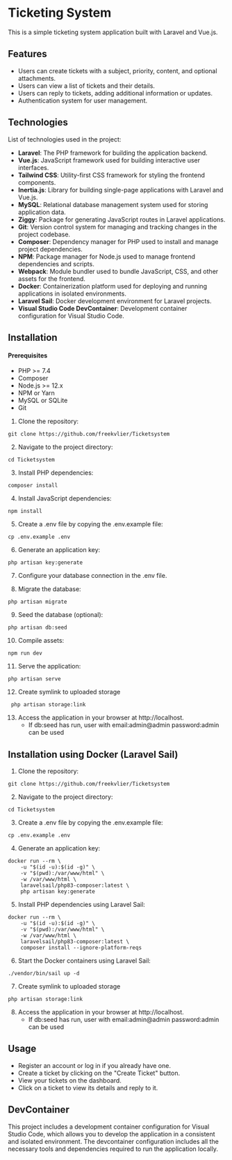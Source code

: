 # Ticketing System

This is a simple ticketing system application built with Laravel and Vue.js.

## Features

- Users can create tickets with a subject, priority, content, and optional attachments.
- Users can view a list of tickets and their details.
- Users can reply to tickets, adding additional information or updates.
- Authentication system for user management.

## Technologies

List of technologies used in the project:

- **Laravel**: The PHP framework for building the application backend.
- **Vue.js**: JavaScript framework used for building interactive user interfaces.
- **Tailwind CSS**: Utility-first CSS framework for styling the frontend components.
- **Inertia.js**: Library for building single-page applications with Laravel and Vue.js.
- **MySQL**: Relational database management system used for storing application data.
- **Ziggy**: Package for generating JavaScript routes in Laravel applications.
- **Git**: Version control system for managing and tracking changes in the project codebase.
- **Composer**: Dependency manager for PHP used to install and manage project dependencies.
- **NPM**: Package manager for Node.js used to manage frontend dependencies and scripts.
- **Webpack**: Module bundler used to bundle JavaScript, CSS, and other assets for the frontend.
- **Docker**: Containerization platform used for deploying and running applications in isolated environments.
- **Laravel Sail**: Docker development environment for Laravel projects.
- **Visual Studio Code DevContainer**: Development container configuration for Visual Studio Code.

## Installation

#### Prerequisites

- PHP >= 7.4
- Composer
- Node.js >= 12.x
- NPM or Yarn
- MySQL or SQLite
- Git

1. Clone the repository:

```
git clone https://github.com/freekvlier/Ticketsystem
```

2. Navigate to the project directory:
```
cd Ticketsystem   
```

3. Install PHP dependencies:

```
composer install
```

4. Install JavaScript dependencies:

```
npm install
```

5. Create a .env file by copying the .env.example file:

```
cp .env.example .env
```

6. Generate an application key:

```
php artisan key:generate
```

7. Configure your database connection in the .env file.

8. Migrate the database:

```
php artisan migrate
```

9. Seed the database (optional):

```
php artisan db:seed
```

10. Compile assets:

```
npm run dev
```

11. Serve the application:

```
php artisan serve
```

12. Create symlink to uploaded storage
```
 php artisan storage:link
```

13. Access the application in your browser at http://localhost.
    - If db:seed has run, user with email:admin@admin password:admin can be used

## Installation using Docker (Laravel Sail)

1. Clone the repository:

```
git clone https://github.com/freekvlier/Ticketsystem
```

2. Navigate to the project directory:
```
cd Ticketsystem
```

3. Create a .env file by copying the .env.example file:

```
cp .env.example .env
```

4. Generate an application key:

```
docker run --rm \
    -u "$(id -u):$(id -g)" \
    -v "$(pwd):/var/www/html" \
    -w /var/www/html \
    laravelsail/php83-composer:latest \
    php artisan key:generate
```

5. Install PHP dependencies using Laravel Sail:
```
docker run --rm \
    -u "$(id -u):$(id -g)" \
    -v "$(pwd):/var/www/html" \
    -w /var/www/html \
    laravelsail/php83-composer:latest \
    composer install --ignore-platform-reqs
```

6. Start the Docker containers using Laravel Sail:
```
./vendor/bin/sail up -d
```

7. Create symlink to uploaded storage
```
php artisan storage:link
```

8. Access the application in your browser at http://localhost.
    - If db:seed has run, user with email:admin@admin password:admin can be used

## Usage

- Register an account or log in if you already have one.
- Create a ticket by clicking on the "Create Ticket" button.
- View your tickets on the dashboard.
- Click on a ticket to view its details and reply to it.

## DevContainer

This project includes a development container configuration for Visual Studio Code, which allows you to develop the application in a consistent and isolated environment. The devcontainer configuration includes all the necessary tools and dependencies required to run the application locally.
